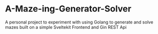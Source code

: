 # A-Maze-ing-Generator-Solver
A personal project to experiment with using Golang to generate and solve mazes built on a simple Sveltekit Frontend and Gin REST Api
